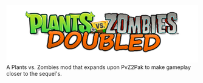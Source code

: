 ![Logo](https://raw.githubusercontent.com/coineomod/pvzdoubled/main/images/PvZ_Logo.png)
 A Plants vs. Zombies mod that expands upon PvZ2Pak to make gameplay closer to the sequel's.
